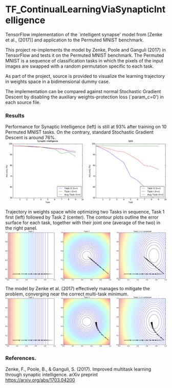 # TF_ContinualLearningViaSynapticIntelligence
TensorFlow implementation of the `intelligent synapse' model from [Zenke et al., (2017)] and application to the Permuted MNIST benchmark.

This project re-implements the model by Zenke, Poole and Ganguli (2017) in TensorFlow and tests it on the Permuted MNIST benchmark. The Permuted MNIST is a sequence of classification tasks in which the pixels of the input images are swapped with a random permutation specific to each task.

As part of the project, source is provided to visualize the learning trajectory in weights space in a bidimensional dummy case.

The implementation can be compared against normal Stochastic Gradient Descent by disabling the auxiliary weights-protection loss (`param_c=0') in each source file.



### Results
Performance for Synaptic Intelligence (left) is still at 93% after training on 10 Permuted MNIST tasks. On the contrary, standard Stochastic Gradient Descent is around 76%.
![alt tag](images/accuracy.png)



Trajectory in weights space while optimizing two Tasks in sequence, Task 1 first (left) followed by Task 2 (center). The contour plots outline the error surface for each task, together with their joint one (average of the two) in the right panel.
![alt tag](images/visualization_sgd.png)

The model by Zenke et al. (2017) effectively manages to mitigate the problem, converging near the correct multi-task minimum.
![alt tag](images/visualization_synint.png)



### References.

Zenke, F., Poole, B., & Ganguli, S. (2017). Improved multitask learning through synaptic intelligence. arXiv preprint https://arxiv.org/abs/1703.04200

